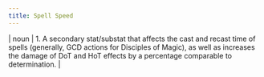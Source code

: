 ```yaml
---
title: Spell Speed
---
```

| noun | 1.  	A secondary stat/substat that affects the cast and recast time of spells (generally, GCD actions for Disciples of Magic), as well as increases the damage of DoT and HoT effects by a percentage comparable to determination.	|